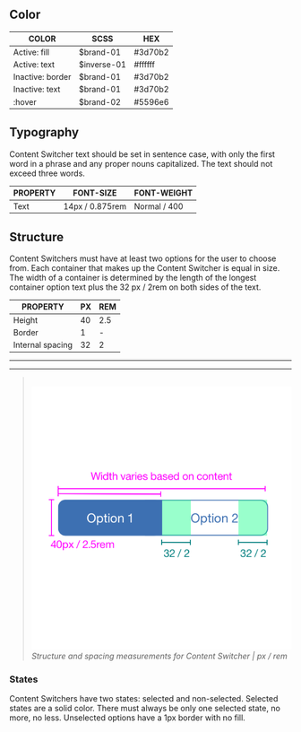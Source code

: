 ## Color

| COLOR              | SCSS | HEX |
|--------------------|------|------|
| Active: fill       | $brand-01   | #3d70b2  |
| Active: text       | $inverse-01 | #ffffff  |
| Inactive: border   | $brand-01   | #3d70b2  |
| Inactive: text     | $brand-01   | #3d70b2  |
| :hover             | $brand-02   | #5596e6  |

## Typography

Content Switcher text should be set in sentence case, with only the first word in a phrase and any proper nouns capitalized. The text should not exceed three words.

| PROPERTY   | FONT-SIZE       | FONT-WEIGHT  |
|------------|-----------------|--------------|
| Text       | 14px / 0.875rem | Normal / 400 |

## Structure

Content Switchers must have at least two options for the user to choose from. Each container that makes up the Content Switcher is equal in size. The width of a container is determined by the length of the longest container option text plus the 32 px / 2rem on both sides of the text.

| PROPERTY         | PX | REM |
|------------------|----|-----|
| Height           | 40 | 2.5 |
| Border           | 1  | -   |
| Internal spacing | 32 | 2   |

---
***
> 
![Content switcher structure and spacing measurements](images/content-switcher-style-1.png)
_Structure and spacing measurements for Content Switcher | px / rem_

### States

Content Switchers have two states: selected and non-selected. Selected states are a solid color. There must always be only one selected state, no more, no less. Unselected options have a 1px border with no fill.
